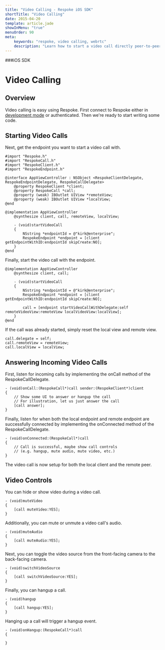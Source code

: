 ```yaml
---
title: "Video Calling - Respoke iOS SDK"
shortTitle: "Video Calling"
date: 2015-04-20
template: article.jade
showInMenu: "true"
menuOrder: 90
meta:
    keywords: "respoke, video calling, webrtc"
    description: "Learn how to start a video call directly peer-to-peer"
---
```


###iOS SDK
# Video Calling

## Overview

Video calling is easy using Respoke. First connect to Respoke either in [development mode](/client/ios/getting-started.html) or authenticated. Then we're ready to start writing some code.

## Starting Video Calls

Next, get the endpoint you want to start a video call with.

    #import "Respoke.h"
    #import "RespokeCall.h"
    #import "RespokeClient.h"
    #import "RespokeEndpoint.h"
    
    @interface AppViewController : NSObject <RespokeClientDelegate, RespokeEndpointDelegate, RespokeCallDelegate>
        @property RespokeClient *client;
        @property RespokeCall *call;
        @property (weak) IBOutlet UIView *remoteView;
        @property (weak) IBOutlet UIView *localView;
    @end
    
    @implementation AppViewController
        @synthesize client, call, remoteView, localView;
        
        - (void)startVideoCall
        {   
            NSstring *endpointId = @"kirk@enterprise";
            RespokeEndpoint *endpoint = [client getEndpointWithID:endpointId skipCreate:NO];
        }
    @end

Finally, start the video call with the endpoint.

    @implementation AppViewController
        @synthesize client, call;
        
        - (void)startVideoCall
        {   
            NSstring *endpointId = @"kirk@enterprise";
            RespokeEndpoint *endpoint = [client getEndpointWithID:endpointId skipCreate:NO];
            
            call = [endpoint startVideoCallWithDelegate:self remoteVideoView:remoteView localVideoView:localView];
        }
    @end

If the call was already started, simply reset the local view and remote view.
    
    call.delegate = self;
    call.remoteView = remoteView;
    call.localView = localView;

## Answering Incoming Video Calls

First, listen for incoming calls by implementing the onCall method of the RespokeCallDelegate.

    - (void)onCall:(RespokeCall*)call sender:(RespokeClient*)client
    {
        // Show some UI to answer or hangup the call
        // For illustration, let us just answer the call
        [call answer];
    }

Finally, listen for when both the local endpoint and remote endpoint are successfully connected by implementing the onConnected method of the RespokeCallDelegate.

    - (void)onConnected:(RespokeCall*)call
    {
        // Call is successful, maybe show call controls 
        // (e.g. hangup, mute audio, mute video, etc.)
    }
    
The video call is now setup for both the local client and the remote peer.

## Video Controls

You can hide or show video during a video call.

    - (void)muteVideo
    {   
        [call muteVideo:YES];
    }
    
Additionally, you can mute or unmute a video call's audio.

    - (void)muteAudio
    {   
        [call muteAudio:YES];
    }
    
Next, you can toggle the video source from the front-facing camera to the back-facing camera.

    - (void)switchVideoSource
    {   
        [call switchVideoSource:YES];
    }
    
Finally, you can hangup a call.

    - (void)hangup
    {   
        [call hangup:YES];
    }
    
Hanging up a call will trigger a hangup event.

    - (void)onHangup:(RespokeCall*)call
    {
      
    }